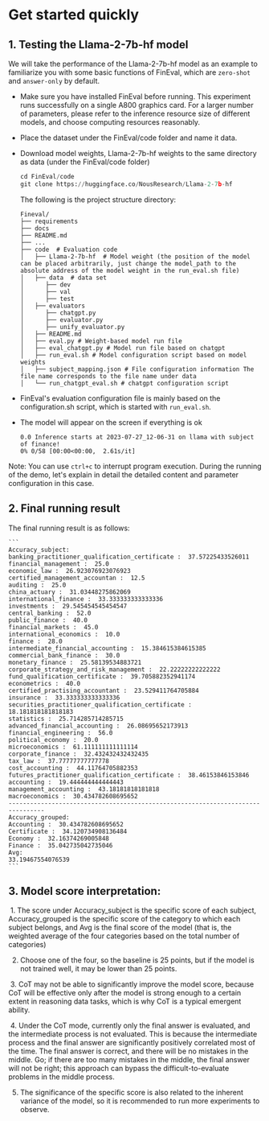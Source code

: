 # Get started quickly

## 1. Testing the Llama-2-7b-hf model

We will take the performance of the Llama-2-7b-hf model as an example to familiarize you with some basic functions of FinEval, which are `zero-shot` and `answer-only` by default.

- Make sure you have installed FinEval before running. This experiment runs successfully on a single A800 graphics card. For a larger number of parameters, please refer to the inference resource size of different models, and choose computing resources reasonably.

- Place the dataset under the FinEval/code folder and name it data.

- Download model weights, Llama-2-7b-hf weights to the same directory as data (under the FinEval/code folder)

  ```python
  cd FinEval/code
  git clone https://huggingface.co/NousResearch/Llama-2-7b-hf
  ```

  The following is the project structure directory:

  ```
  Fineval/
  ├── requirements
  ├── docs
  ├── README.md
  ├── ...
  ├── code  # Evaluation code
  │   ├── Llama-2-7b-hf  # Model weight (the position of the model can be placed arbitrarily, just change the model_path to the absolute address of the model weight in the run_eval.sh file)
  │   ├── data  # data set
  │	     ├── dev 
  │	     ├── val 
  │	     ├── test
  │   ├── evaluators
  │	     ├── chatgpt.py
  │	     ├── evaluator.py
  │	     ├── unify_evaluator.py
  │   ├── README.md
  │   ├── eval.py # Weight-based model run file
  │   ├── eval_chatgpt.py # Model run file based on chatgpt
  │   ├── run_eval.sh # Model configuration script based on model weights
  │   ├── subject_mapping.json # File configuration information The file name corresponds to the file name under data
  │   └── run_chatgpt_eval.sh # chatgpt configuration script
  ```

- FinEval's evaluation configuration file is mainly based on the configuration.sh script, which is started with `run_eval.sh`.

- The model will appear on the screen if everything is ok

  ```
  0.0 Inference starts at 2023-07-27_12-06-31 on llama with subject of finance!
  0% 0/58 [00:00<00:00,  2.61s/it]
  ```

Note: You can use `ctrl+c` to interrupt program execution. During the running of the demo, let's explain in detail the detailed content and parameter configuration in this case.

## 2. Final running result

The final running result is as follows:

    ```
    Accuracy_subject:
    banking_practitioner_qualification_certificate :  37.57225433526011
    financial_management :  25.0
    economic_law :  26.923076923076923
    certified_management_accountan :  12.5
    auditing :  25.0
    china_actuary :  31.03448275862069
    international_finance :  33.333333333333336
    investments :  29.545454545454547
    central_banking :  52.0
    public_finance :  40.0
    financial_markets :  45.0
    international_economics :  10.0
    finance :  28.0
    intermediate_financial_accounting :  15.384615384615385
    commercial_bank_finance :  30.0
    monetary_finance :  25.58139534883721
    corporate_strategy_and_risk_management :  22.22222222222222
    fund_qualification_certificate :  39.705882352941174
    econometrics :  40.0
    certified_practising_accountant :  23.529411764705884
    insurance :  33.333333333333336
    securities_practitioner_qualification_certificate :  18.181818181818183
    statistics :  25.714285714285715
    advanced_financial_accounting :  26.08695652173913
    financial_engineering :  56.0
    political_economy :  20.0
    microeconomics :  61.111111111111114
    corporate_finance :  32.432432432432435
    tax_law :  37.77777777777778
    cost_accounting :  44.11764705882353
    futures_practitioner_qualification_certificate :  38.46153846153846
    accounting :  19.444444444444443
    management_accounting :  43.18181818181818
    macroeconomics :  30.434782608695652
    --------------------------------------------------------------------------------
    Accuracy_grouped:
    Accounting :  30.434782608695652
    Certificate :  34.120734908136484
    Economy :  32.16374269005848
    Finance :  35.042735042735046
    Avg: 
    33.19467554076539
    ```

## 3. Model score interpretation:

​ 1. The score under Accuracy_subject is the specific score of each subject, Accuracy_grouped is the specific score of the category to which each subject belongs, and Avg is the final score of the model (that is, the weighted average of the four categories based on the total number of categories)

2. Choose one of the four, so the baseline is 25 points, but if the model is not trained well, it may be lower than 25 points.

​ 3. CoT may not be able to significantly improve the model score, because CoT will be effective only after the model is strong enough to a certain extent in reasoning data tasks, which is why CoT is a typical emergent ability.

​ 4. Under the CoT mode, currently only the final answer is evaluated, and the intermediate process is not evaluated. This is because the intermediate process and the final answer are significantly positively correlated most of the time. The final answer is correct, and there will be no mistakes in the middle. Go; if there are too many mistakes in the middle, the final answer will not be right; this approach can bypass the difficult-to-evaluate problems in the middle process.

5. The significance of the specific score is also related to the inherent variance of the model, so it is recommended to run more experiments to observe.
